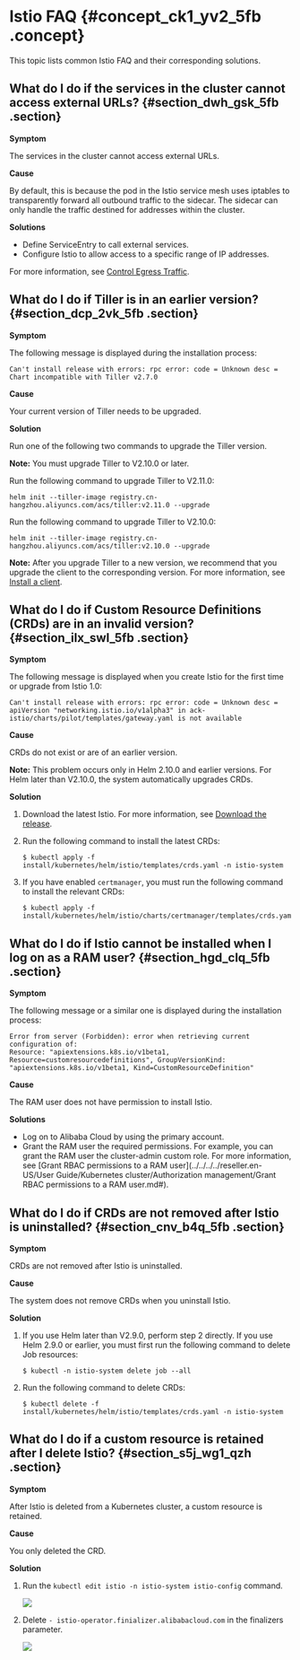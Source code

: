 # Istio FAQ {#concept_ck1_yv2_5fb .concept}

This topic lists common Istio FAQ and their corresponding solutions.

## What do I do if the services in the cluster cannot access external URLs? {#section_dwh_gsk_5fb .section}

**Symptom**

The services in the cluster cannot access external URLs.

**Cause**

By default, this is because the pod in the Istio service mesh uses iptables to transparently forward all outbound traffic to the sidecar. The sidecar can only handle the traffic destined for addresses within the cluster.

**Solutions**

-   Define ServiceEntry to call external services.
-   Configure Istio to allow access to a specific range of IP addresses.

For more information, see [Control Egress Traffic](https://istio.io/docs/tasks/traffic-management/egress/).

## What do I do if Tiller is in an earlier version? {#section_dcp_2vk_5fb .section}

**Symptom**

The following message is displayed during the installation process:

``` {#codeblock_d0h_8fa_3eo}
Can't install release with errors: rpc error: code = Unknown desc = Chart incompatible with Tiller v2.7.0
```

**Cause**

Your current version of Tiller needs to be upgraded.

**Solution**

Run one of the following two commands to upgrade the Tiller version.

**Note:** You must upgrade Tiller to V2.10.0 or later.

Run the following command to upgrade Tiller to V2.11.0:

``` {#codeblock_bc0_pql_s2u}
helm init --tiller-image registry.cn-hangzhou.aliyuncs.com/acs/tiller:v2.11.0 --upgrade
```

Run the following command to upgrade Tiller to V2.10.0:

``` {#codeblock_mbw_qkc_8ni}
helm init --tiller-image registry.cn-hangzhou.aliyuncs.com/acs/tiller:v2.10.0 --upgrade
```

**Note:** After you upgrade Tiller to a new version, we recommend that you upgrade the client to the corresponding version. For more information, see [Install a client](https://github.com/helm/helm/releases).

## What do I do if Custom Resource Definitions \(CRDs\) are in an invalid version? {#section_ilx_swl_5fb .section}

**Symptom**

The following message is displayed when you create Istio for the first time or upgrade from Istio 1.0:

``` {#codeblock_d2h_9y8_evh}
Can't install release with errors: rpc error: code = Unknown desc = apiVersion "networking.istio.io/v1alpha3" in ack-istio/charts/pilot/templates/gateway.yaml is not available
```

**Cause**

CRDs do not exist or are of an earlier version.

**Note:** This problem occurs only in Helm 2.10.0 and earlier versions. For Helm later than V2.10.0, the system automatically upgrades CRDs.

**Solution**

1.  Download the latest Istio. For more information, see [Download the release](https://preliminary.istio.io/docs/setup/kubernetes/download-release/).
2.  Run the following command to install the latest CRDs:

    ``` {#codeblock_izq_zms_fcj}
    $ kubectl apply -f install/kubernetes/helm/istio/templates/crds.yaml -n istio-system
    ```

3.  If you have enabled `certmanager`, you must run the following command to install the relevant CRDs:

    ``` {#codeblock_1yb_gj5_qch}
    $ kubectl apply -f install/kubernetes/helm/istio/charts/certmanager/templates/crds.yaml
    ```


## What do I do if Istio cannot be installed when I log on as a RAM user? {#section_hgd_clq_5fb .section}

**Symptom**

The following message or a similar one is displayed during the installation process:

``` {#codeblock_avh_p0z_vw9}
Error from server (Forbidden): error when retrieving current configuration of:
Resource: "apiextensions.k8s.io/v1beta1, Resource=customresourcedefinitions", GroupVersionKind: "apiextensions.k8s.io/v1beta1, Kind=CustomResourceDefinition"
```

**Cause**

The RAM user does not have permission to install Istio.

**Solutions**

-   Log on to Alibaba Cloud by using the primary account.
-   Grant the RAM user the required permissions. For example, you can grant the RAM user the cluster-admin custom role. For more information, see [Grant RBAC permissions to a RAM user](../../../../reseller.en-US/User Guide/Kubernetes cluster/Authorization management/Grant RBAC permissions to a RAM user.md#).

## What do I do if CRDs are not removed after Istio is uninstalled? {#section_cnv_b4q_5fb .section}

**Symptom**

CRDs are not removed after Istio is uninstalled.

**Cause**

The system does not remove CRDs when you uninstall Istio.

**Solution**

1.  If you use Helm later than V2.9.0, perform step 2 directly. If you use Helm 2.9.0 or earlier, you must first run the following command to delete Job resources:

    ``` {#codeblock_g66_obf_v0t}
    $ kubectl -n istio-system delete job --all
    ```

2.  Run the following command to delete CRDs:

    ``` {#codeblock_nhj_7vd_lw6}
    $ kubectl delete -f install/kubernetes/helm/istio/templates/crds.yaml -n istio-system
    ```


## What do I do if a custom resource is retained after I delete Istio? {#section_s5j_wg1_qzh .section}

**Symptom**

After Istio is deleted from a Kubernetes cluster, a custom resource is retained.

**Cause**

You only deleted the CRD.

**Solution**

1.  Run the `kubectl edit istio -n istio-system istio-config` command.

    ![](http://static-aliyun-doc.oss-cn-hangzhou.aliyuncs.com/assets/img/21820/156265438748813_en-US.jpg)

2.  Delete `- istio-operator.finializer.alibabacloud.com` in the finalizers parameter.

    ![](http://static-aliyun-doc.oss-cn-hangzhou.aliyuncs.com/assets/img/21820/156265438748814_en-US.png)


